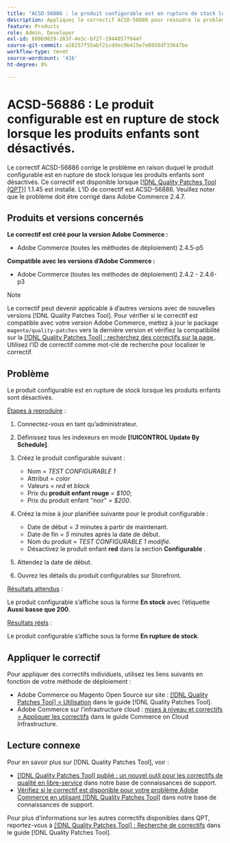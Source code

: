 ```yaml
---
title: "ACSD-56886 : le produit configurable est en rupture de stock lorsque les produits enfants sont désactivés"
description: Appliquez le correctif ACSD-56886 pour résoudre le problème Adobe Commerce où le produit configurable devient en rupture de stock enfant lorsque les produits sont désactivés.
feature: Products
role: Admin, Developer
exl-id: 809b9829-283f-4e3c-bf27-1944057f944f
source-git-commit: a28257f55abf21cddec9b415e7e8858df33647be
workflow-type: tm+mt
source-wordcount: '416'
ht-degree: 0%

---
```


# ACSD-56886 : Le produit configurable est en rupture de stock lorsque les produits enfants sont désactivés.

Le correctif ACSD-56886 corrige le problème en raison duquel le produit configurable est en rupture de stock lorsque les produits enfants sont désactivés. Ce correctif est disponible lorsque [[!DNL Quality Patches Tool (QPT)]](/help/announcements/adobe-commerce-announcements/magento-quality-patches-released-new-tool-to-self-serve-quality-patches.md) 1.1.45 est installé. L’ID de correctif est ACSD-56886. Veuillez noter que le problème doit être corrigé dans Adobe Commerce 2.4.7.

## Produits et versions concernés

**Le correctif est créé pour la version Adobe Commerce :**

* Adobe Commerce (toutes les méthodes de déploiement) 2.4.5-p5

**Compatible avec les versions d’Adobe Commerce :**

* Adobe Commerce (toutes les méthodes de déploiement) 2.4.2 - 2.4.6-p3

>[!NOTE]
>
>Le correctif peut devenir applicable à d’autres versions avec de nouvelles versions [!DNL Quality Patches Tool]. Pour vérifier si le correctif est compatible avec votre version Adobe Commerce, mettez à jour le package `magento/quality-patches` vers la dernière version et vérifiez la compatibilité sur la [[!DNL Quality Patches Tool] : recherchez des correctifs sur la page ](https://experienceleague.adobe.com/tools/commerce-quality-patches/index.html?lang=fr). Utilisez l’ID de correctif comme mot-clé de recherche pour localiser le correctif.

## Problème

Le produit configurable est en rupture de stock lorsque les produits enfants sont désactivés.

<u>Étapes à reproduire</u> :

1. Connectez-vous en tant qu’administrateur.
1. Définissez tous les indexeurs en mode **[!UICONTROL Update By Schedule]**.
1. Créez le produit configurable suivant :

   * Nom = *TEST CONFIGURABLE 1*
   * Attribut = *color*
   * Valeurs = *red* et *black*
   * Prix du **produit enfant rouge** = *$100*;
   * Prix du produit enfant &quot;noir&quot; = *$200*.

1. Créez la mise à jour planifiée suivante pour le produit configurable :

   * Date de début = *3* minutes à partir de maintenant.
   * Date de fin = *5* minutes après la date de début.
   * Nom du produit = *TEST CONFIGURABLE 1 modifié*.
   * Désactivez le produit enfant **red** dans la section **Configurable** .

1. Attendez la date de début.
1. Ouvrez les détails du produit configurables sur Storefront.

<u>Résultats attendus</u> :

Le produit configurable s’affiche sous la forme **En stock** avec l’étiquette **Aussi basse que 200**.

<u>Résultats réels</u> :

Le produit configurable s’affiche sous la forme **En rupture de stock**.

## Appliquer le correctif

Pour appliquer des correctifs individuels, utilisez les liens suivants en fonction de votre méthode de déploiement :

* Adobe Commerce ou Magento Open Source sur site : [[!DNL Quality Patches Tool] > Utilisation](https://experienceleague.adobe.com/docs/commerce-operations/tools/quality-patches-tool/usage.html?lang=fr) dans le guide [!DNL Quality Patches Tool].
* Adobe Commerce sur l’infrastructure cloud : [mises à niveau et correctifs > Appliquer les correctifs](https://experienceleague.adobe.com/docs/commerce-cloud-service/user-guide/develop/upgrade/apply-patches.html?lang=fr) dans le guide Commerce on Cloud Infrastructure.

## Lecture connexe

Pour en savoir plus sur [!DNL Quality Patches Tool], voir :

* [[!DNL Quality Patches Tool] publié : un nouvel outil pour les correctifs de qualité en libre-service](/help/announcements/adobe-commerce-announcements/magento-quality-patches-released-new-tool-to-self-serve-quality-patches.md) dans notre base de connaissances de support.
* [Vérifiez si le correctif est disponible pour votre problème Adobe Commerce en utilisant  [!DNL Quality Patches Tool]](/help/support-tools/patches-available-in-qpt-tool/check-patch-for-magento-issue-with-magento-quality-patches.md) dans notre base de connaissances de support.

Pour plus d&#39;informations sur les autres correctifs disponibles dans QPT, reportez-vous à [[!DNL Quality Patches Tool] : Recherche de correctifs](https://experienceleague.adobe.com/tools/commerce-quality-patches/index.html?lang=fr) dans le guide [!DNL Quality Patches Tool].
